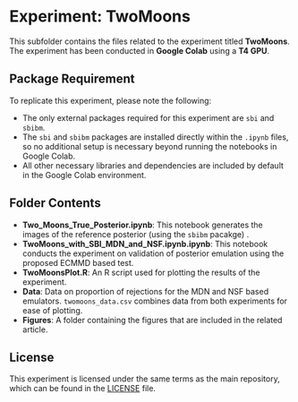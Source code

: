 # Experiment: TwoMoons

This subfolder contains the files related to the experiment titled **TwoMoons**. The experiment has been conducted in **Google Colab** using a **T4 GPU**.

## Package Requirement

To replicate this experiment, please note the following:

- The only external packages required for this experiment are `sbi` and `sbibm`.
- The `sbi` and `sbibm` packages are installed directly within the `.ipynb` files, so no additional setup is necessary beyond running the notebooks in Google Colab.
- All other necessary libraries and dependencies are included by default in the Google Colab environment.

## Folder Contents

- **Two_Moons_True_Posterior.ipynb**: This notebook generates the images of the reference posterior (using the `sbibm` pacakge) .
- **TwoMoons_with_SBI_MDN_and_NSF.ipynb.ipynb**: This notebook conducts the experiment on validation of posterior emulation using the proposed ECMMD based test.
- **TwoMoonsPlot.R**: An R script used for plotting the results of the experiment.
- **Data**: Data on proportion of rejections for the MDN and NSF based emulators. `twomoons_data.csv` combines data from both experiments for ease of plotting.
- **Figures**: A folder containing the figures that are included in the related article.

## License

This experiment is licensed under the same terms as the main repository, which can be found in the [LICENSE](../../LICENSE) file.
